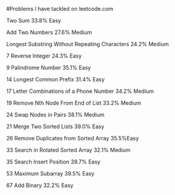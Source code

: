 #Problems I have tackled on leetcode.com


Two Sum   		33.8%	Easy

Add Two Numbers   		27.6%	Medium

Longest Substring Without Repeating Characters   		24.2%	Medium

7
Reverse Integer   		24.3%	Easy

9
Palindrome Number   		35.1%	Easy

14
Longest Common Prefix   		31.4%	Easy

17
Letter Combinations of a Phone Number   		34.2%	Medium

19
Remove Nth Node From End of List   		33.2%	Medium

24
Swap Nodes in Pairs   		38.1%	Medium

21
Merge Two Sorted Lists   		39.0%	Easy

26
Remove Duplicates from Sorted Array   		35.5%Easy

33
Search in Rotated Sorted Array   		32.1% 	Medium

35
Search Insert Position   		39.7%	Easy

53
Maximum Subarray   		39.5%	Easy

67
Add Binary   		32.2%	Easy
